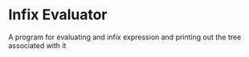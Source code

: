 Infix Evaluator
===============

A program for evaluating and infix expression and printing out the tree
associated with it
